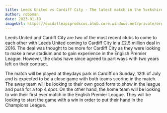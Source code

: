 ```yaml
---
title: Leeds United vs Cardiff City - The latest match in the Yorkshire city
author: roboman
date: 2023-01-19
imageUrl: https://oaidalleapiprodscus.blob.core.windows.net/private/org-CPfKWtMP8BnUb5iHj7Bdq13A/user-TkRjbJqQ7t0IAEnPe1Oem3qU/img-FLgfzbyF2JR1sMVpVRjwtUJs.png?st=2023-01-20T21%3A04%3A01Z&se=2023-01-20T23%3A04%3A01Z&sp=r&sv=2021-08-06&sr=b&rscd=inline&rsct=image/png&skoid=6aaadede-4fb3-4698-a8f6-684d7786b067&sktid=a48cca56-e6da-484e-a814-9c849652bcb3&skt=2023-01-20T17%3A35%3A16Z&ske=2023-01-21T17%3A35%3A16Z&sks=b&skv=2021-08-06&sig=XaYM/ApQ5fSZFlA%2BCZMwK1S0l286kTpFolzA1S/8ECY%3D
---
```



Leeds United and Cardiff City are two of the most recent clubs to come to each other with Leeds United coming to Cardiff City in a £2.5 million deal in 2016. The deal was thought to be more for Cardiff City as they were looking to make a new stadium and to gain experience in the English Premier League. However, the clubs have since agreed to part ways with two years left on their contract.

The match will be played at theydays park in Cardiff on Sunday, 12th of July and is expected to be a close game with both teams scoring in the match. The away team will be looking to their own good form to show in the league and push for a top 4 spot. On the other hand, the home team will be looking to win their first ever match in the English Premier League. They will be looking to start the game with a win in order to put their hand in the Champions League.
